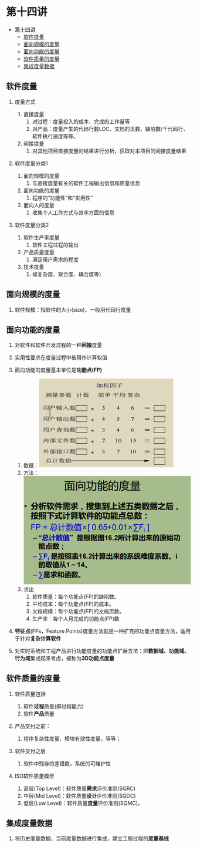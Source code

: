 # 第十四讲

- [第十四讲](#第十四讲)
  - [软件度量](#软件度量)
  - [面向规模的度量](#面向规模的度量)
  - [面向功能的度量](#面向功能的度量)
  - [软件质量的度量](#软件质量的度量)
  - [集成度量数据](#集成度量数据)

## 软件度量

1. 度量方式
   1. 直接度量
      1. 对过程：度量投入的成本、完成的工作量等
      2. 对产品：度量产生的代码行数LOC、文档的页数、缺陷数/千代码行、软件执行速度等等。
   2. 间接度量
      1. 对其他项目直接度量的结果进行分析，获取对本项目的间接度量结果

2. 软件度量分类1
   1. 面向规模的度量
      1. 与直接度量有关的软件工程输出信息和质量信息
   2. 面向功能的度量
      1. 程序的“功能性”和“实用性”
   3. 面向人的度量
      1. 收集个人工作方式与效率方面的信息

3. 软件度量分类2
   1. 软件生产率度量
      1. 软件工程过程的输出
   2. 产品质量度量
      1. 满足用户需求的程度
   3. 技术度量
      1. 如复杂度、聚合度、耦合度等)

## 面向规模的度量

1. 软件规模：指软件的大小(size)，一般用代码行度量

## 面向功能的度量

1. 对软件和软件开发过程的一种**间接**度量
2. 实用性要求在度量过程中被用作计算权值
3. 面向功能的度量基本单位是**功能点(FP)**
   1. 数据：![20220612215837](https://raw.githubusercontent.com/Logible/Image/main/note_image/20220612215837.png)
   2. 方法：![20220612215857](https://raw.githubusercontent.com/Logible/Image/main/note_image/20220612215857.png)
   3. 求出
      1. 软件质量：每个功能点(FP)的缺陷数。
      2. 平均成本：每个功能点(FP)的成本。
      3. 文档规模：每个功能点(FP)的文档页数。
      4. 生产率：每个人月完成的功能点(FP)数

4. **特征点**(FPs，Feature Points)度量方法就是一种扩充的功能点度量方法，适用于针对**复杂计算软件**

5. 对实时系统和工程产品进行功能度量的功能点扩展方法：把**数据域、功能域、行为域**集成起来考虑，被称为**3D功能点度量**

## 软件质量的度量

1. 软件质量包括
   1. 软件**过程**质量(即过程能力)
   2. 软件**产品**质量

2. 产品交付之前：
   1. 程序复杂性度量、模块有效性度量，等等；
3. 软件交付之后
      1. 软件中残存的差错数，系统的可维护性

4. ISO软件质量模型
   1. 高层(Top Level)：软件质量**需求**评价准则(SQRC)
   2. 中层(Mid Level)：软件质量**设计**评价准则(SQDC)
   3. 低层(Low Level)：软件质量**度量**评价准则(SQMC)。

## 集成度量数据

1. 将历史度量数据、当前度量数据进行集成，建立工程过程的**度量基线**
